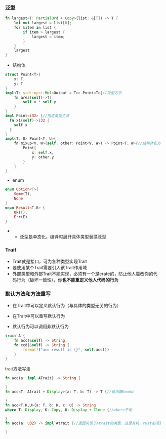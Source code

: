 ### 泛型

```rust
fn largest<T: PartialOrd + Copy>(list: &[T]) -> T {
    let mut largest = list[0];
    for &item in list {
        if item > largest {
            largest = item;
        }
    }
    largest
}
```

- 结构体
```rust
struct Point<T>{
	x: T,
	y: T
}
impl<T: std::ops::Mul<Output = T>> Point<T>{//泛型方法
	fn area(self)->T{
		self.x * self.y
	}
}
impl Point<i32> {//指定类型方法
  fn x1(self)->i32 {
    self.x
  }
}
impl<T, U> Point<T, U>{
    fn mixup<V, W>(self, other: Point<V, W>) -> Point<T, W>{//结构体和方法泛型分离
        Point{
            x: self.x,
            y: other.y
        }
    }
}
```
- enum
```rust
enum Option<T>{
	Some(T),
	None
}
enum Result<T,E> {
	Ok(T),
	Err(E)
}
```

- - 泛型是单态化，编译时展开具体类型替换泛型
### Trait
- Trait就是接口，可为各种类型实现Trait
- 要使用某个Trait需要引入该Trait作用域
- 外部类型和外部Trait不能实现，必须有一个是crate的，防止他人篡改你的代码行为（破坏一致性），你**也不能重定义他人代码的行为**

### 默认方法和方法重写

- 在Trait中可以定义默认行为（与具体的类型无关的行为）

- 在Trait中可以重写默认行为

- 默认行为可以调用非默认行为

```rust
trait A {
	fn acc(&self) -> String,
	fn ccd(&self) -> String {
		format!("acc result is {}", self.acc())
	}
}
```
trait方法写法
```rust
fn acc(a: impl ATrait) -> String {

}
fn acc<T: Atrait + Display>(a: T, b: T) -> T {//语法糖bound

}
fn acc<T,K,U>(a: T, b: K, c: U) -> String 
where T: Display, K: Copy, U: Display + Clone {//where子句

}
fn acc(a: u32) -> impl Atrait {//返回实现了Atrait的类型，这里有坑，rust必须静态分析返回值类型，建议用enum实现动态返回值

}
```